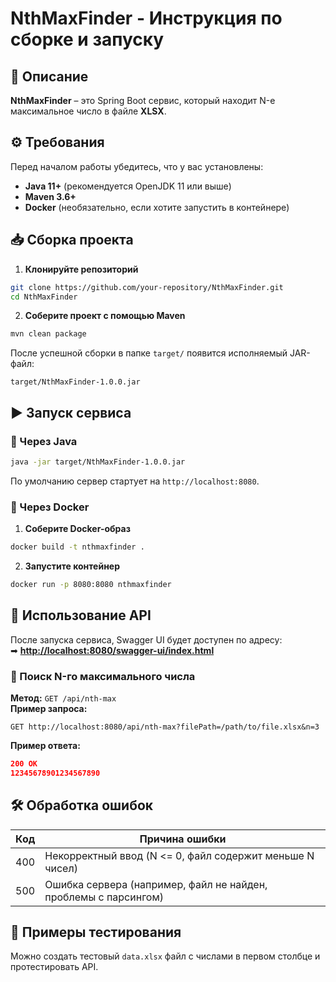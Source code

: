# NthMaxFinder - Инструкция по сборке и запуску  

## 📌 Описание  
**NthMaxFinder** – это Spring Boot сервис, который находит N-е максимальное число в файле **XLSX**.  

## ⚙️ Требования  
Перед началом работы убедитесь, что у вас установлены:  
- **Java 11+** (рекомендуется OpenJDK 11 или выше)  
- **Maven 3.6+**  
- **Docker** (необязательно, если хотите запустить в контейнере)  

## 📥 Сборка проекта  

1. **Клонируйте репозиторий**  
```sh
git clone https://github.com/your-repository/NthMaxFinder.git
cd NthMaxFinder
```

2. **Соберите проект с помощью Maven**  
```sh
mvn clean package
```
После успешной сборки в папке `target/` появится исполняемый JAR-файл:  
```
target/NthMaxFinder-1.0.0.jar
```

## ▶ Запуск сервиса  

### 🔹 Через Java  
```sh
java -jar target/NthMaxFinder-1.0.0.jar
```
По умолчанию сервер стартует на `http://localhost:8080`.

### 🔹 Через Docker  
1. **Соберите Docker-образ**  
```sh
docker build -t nthmaxfinder .
```
2. **Запустите контейнер**  
```sh
docker run -p 8080:8080 nthmaxfinder
```

## 📂 Использование API  

После запуска сервиса, Swagger UI будет доступен по адресу:  
➡ **[http://localhost:8080/swagger-ui/index.html](http://localhost:8080/swagger-ui/index.html)**  

### 🔹 Поиск N-го максимального числа  
**Метод:** `GET /api/nth-max`  
**Пример запроса:**  
```http
GET http://localhost:8080/api/nth-max?filePath=/path/to/file.xlsx&n=3
```
**Пример ответа:**  
```json
200 OK
12345678901234567890
```

## 🛠 Обработка ошибок  

| Код | Причина ошибки |
|------|--------------|
| 400  | Некорректный ввод (N <= 0, файл содержит меньше N чисел) |
| 500  | Ошибка сервера (например, файл не найден, проблемы с парсингом) |

## 🎯 Примеры тестирования  
Можно создать тестовый `data.xlsx` файл с числами в первом столбце и протестировать API.

